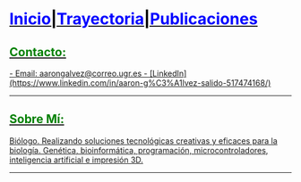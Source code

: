 <H1><p><a href="http://ags.aarongs.org/"><span style="color:blue">Inicio</span><span style="color:black">|</span><a href="https://trayectoria.aarongs.org/"><span style="color:blue">Trayectoria</span><span style="color:black">|</span></a><a href="https://AaronGS1999.github.io/aarongs.github.io/Publicaciones.html"><span style="color:blue">Publicaciones</span>
<H2><span style="color:green">Contacto:</span></H2>
- Email: aarongalvez@correo.ugr.es
- [LinkedIn](https://www.linkedin.com/in/aaron-g%C3%A1lvez-salido-517474168/)


---
<H2><span style="color:green">Sobre Mí:</span></H2>
<p class="text-justify">Biólogo. Realizando soluciones tecnológicas creativas y eficaces para la biología. Genética, bioinformática, programación, microcontroladores, inteligencia artificial e impresión 3D.</p>

---

